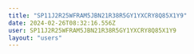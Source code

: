 ```yaml
---
title: "SP11J2R25WFRAM5JBN21R38R5GY1YXCRY8Q85X1Y9"
date: 2024-02-26T08:32:16.556Z
user: SP11J2R25WFRAM5JBN21R38R5GY1YXCRY8Q85X1Y9
layout: "users"
---
```

    